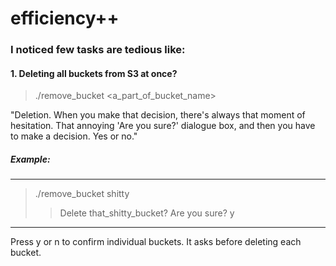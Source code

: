 # efficiency++

### I noticed few tasks are tedious like:

#### 1. Deleting all buckets from S3 at once?

  > ./remove_bucket <a_part_of_bucket_name>
  
  
"Deletion. When you make that decision, there's always that moment of hesitation. That annoying 'Are you sure?' dialogue box, and then you have to make a decision. Yes or no."

  
##### Example:
---------------------
> ./remove_bucket shitty
 >> Delete that_shitty_bucket?
 >> Are you sure? y
---------------------

Press y or n to confirm individual buckets.
It asks before deleting each bucket.

